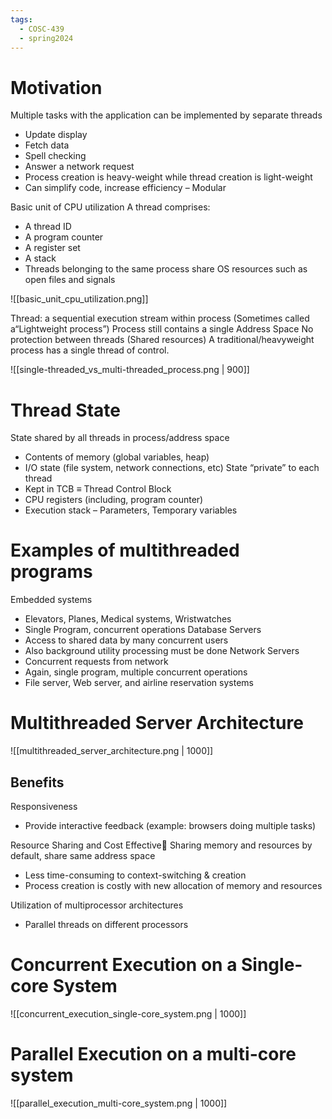 ```yaml
---
tags:
  - COSC-439
  - spring2024
---
```



# Motivation

Multiple tasks with the application can be implemented by separate threads
- Update display
- Fetch data
- Spell checking
- Answer a network request
- Process creation is heavy-weight while thread creation is light-weight
- Can simplify code, increase efficiency – Modular

Basic unit of CPU utilization
A thread comprises:
- A thread ID
- A program counter
- A register set
- A stack
- Threads belonging to the same process share OS resources such as open files and signals

![[basic_unit_cpu_utilization.png]]

Thread: a sequential execution stream within process (Sometimes called a“Lightweight process”)
Process still contains a single Address Space
No protection between threads (Shared resources)
A traditional/heavyweight process has a single thread of control.

![[single-threaded_vs_multi-threaded_process.png | 900]]

# Thread State

  
State shared by all threads in process/address space
- Contents of memory (global variables, heap)
- I/O state (file system, network connections, etc)
State “private” to each thread
- Kept in TCB $\equiv$ Thread Control Block
- CPU registers (including, program counter)
- Execution stack – Parameters, Temporary variables

# Examples of multithreaded programs

Embedded systems
- Elevators, Planes, Medical systems, Wristwatches
- Single Program, concurrent operations
Database Servers
- Access to shared data by many concurrent users
- Also background utility processing must be done
Network Servers
- Concurrent requests from network
- Again, single program, multiple concurrent operations
- File server, Web server, and airline reservation systems

# Multithreaded Server Architecture
![[multithreaded_server_architecture.png | 1000]]

## Benefits

Responsiveness
- Provide interactive feedback (example: browsers doing multiple tasks)

Resource Sharing and Cost Effective Sharing memory and resources by default, share same address space
- Less time-consuming to context-switching & creation
- Process creation is costly with new allocation of memory and resources

Utilization of multiprocessor architectures
- Parallel threads on different processors

# Concurrent Execution on a Single-core System

![[concurrent_execution_single-core_system.png | 1000]]


# Parallel Execution on a multi-core system

![[parallel_execution_multi-core_system.png | 1000]]


